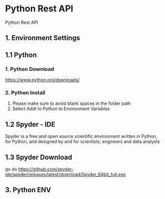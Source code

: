 # Python Rest API
Python Rest API

## 1. Environment Settings

## 1.1 Python 
### 1. Python Download
https://www.python.org/downloads/

### 2. Python Install
1. Please make sure to avoid blank spaces in the folder path
2. Select Addt to Python to Environment Variables

## 1.2 Spyder - IDE
Spyder is a free and open source scientific environment written in Python, for Python, and designed by and for scientists, engineers and data analysts

## 1.3 Spyder Download
go do https://github.com/spyder-ide/spyder/releases/latest/download/Spyder_64bit_full.exe

## 3. Python ENV
